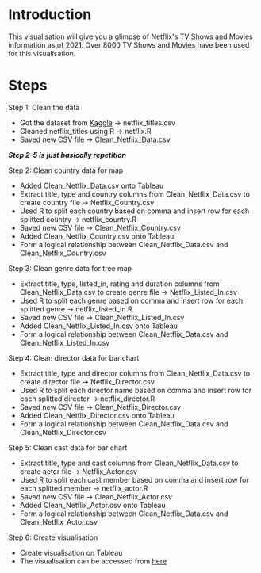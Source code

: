 # Introduction

This visualisation will give you a glimpse of Netflix's TV Shows and Movies information as of 2021. Over 8000 TV Shows and Movies have been used for this visualisation.

# Steps

Step 1: Clean the data
- Got the dataset from [Kaggle](https://www.kaggle.com/datasets/shivamb/netflix-shows) -> netflix_titles.csv
- Cleaned netflix_titles using R -> netflix.R
- Saved new CSV file -> Clean_Netflix_Data.csv

**_Step 2-5 is just basically repetition_**

Step 2: Clean country data for map
- Added Clean_Netflix_Data.csv onto Tableau
- Extract title, type and country columns from Clean_Netflix_Data.csv to create country file -> Netflix_Country.csv
- Used R to split each country based on comma and insert row for each splitted country -> netflix_country.R
- Saved new CSV file -> Clean_Netflix_Country.csv
- Added Clean_Netflix_Country.csv onto Tableau
- Form a logical relationship between Clean_Netflix_Data.csv and Clean_Netflix_Country.csv

Step 3: Clean genre data for tree map
- Extract title, type, listed_in, rating and duration columns from Clean_Netflix_Data.csv to create genre file -> Netflix_Listed_In.csv
- Used R to split each genre based on comma and insert row for each splitted genre -> netflix_listed_in.R
- Saved new CSV file -> Clean_Netflix_Listed_In.csv
- Added Clean_Netflix_Listed_In.csv onto Tableau
- Form a logical relationship between Clean_Netflix_Data.csv and Clean_Netflix_Listed_In.csv

Step 4: Clean director data for bar chart
- Extract title, type and director columns from Clean_Netflix_Data.csv to create director file -> Netflix_Director.csv
- Used R to split each director name based on comma and insert row for each splitted director -> netflix_director.R
- Saved new CSV file -> Clean_Netflix_Director.csv
- Added Clean_Netflix_Director.csv onto Tableau
- Form a logical relationship between Clean_Netflix_Data.csv and Clean_Netflix_Director.csv

Step 5: Clean cast data for bar chart
- Extract title, type and cast columns from Clean_Netflix_Data.csv to create actor file -> Netflix_Actor.csv
- Used R to split each cast member based on comma and insert row for each splitted member -> netflix_actor.R
- Saved new CSV file -> Clean_Netflix_Actor.csv
- Added Clean_Netflix_Actor.csv onto Tableau
- Form a logical relationship between Clean_Netflix_Data.csv and Clean_Netflix_Actor.csv

Step 6: Create visualisation
- Create visualisation on Tableau
- The visualisation can be accessed from [here](https://public.tableau.com/app/profile/jennyvanlinh/viz/Netflix_16693436228000/Dashboard1)

